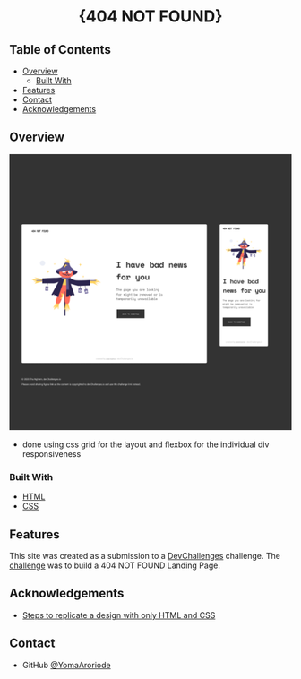 <!-- Please update value in the {}  -->

<h1 align="center">{404 NOT FOUND}</h1>


<!-- TABLE OF CONTENTS -->

## Table of Contents

- [Overview](#overview)
  - [Built With](#built-with)
- [Features](#features)
- [Contact](#contact)
- [Acknowledgements](#acknowledgements)

<!-- OVERVIEW -->

## Overview

![screenshot](./screenshot.png)

- done using css grid for the layout and flexbox for the individual div responsiveness

### Built With

- [HTML](https://w3schools.com/html)
- [CSS](https://w3schools.com/css)

## Features

This site was created as a submission to a [DevChallenges](https://devchallenges.io/challenges) challenge. The [challenge](https://devchallenges.io/challenges/wBunSb7FPrIepJZAg0sY) was to build a 404 NOT FOUND Landing Page.


## Acknowledgements

- [Steps to replicate a design with only HTML and CSS](https://devchallenges-blogs.web.app/how-to-replicate-design/)

## Contact

- GitHub [@YomaAroriode](https://{github.com/YomaAroriode})
